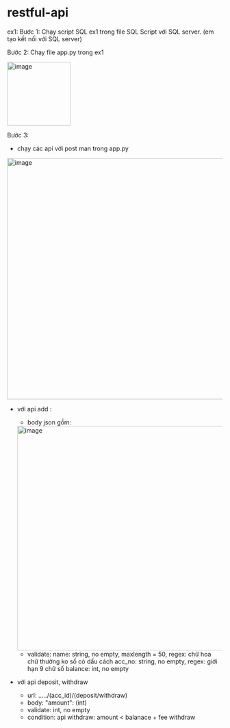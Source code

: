 # restful-api
ex1:
Bước 1: Chạy script SQL ex1 trong file SQL Script với SQL server. (em tạo kết nối với SQL server)

Bước 2: Chạy file app.py trong ex1

<img width="148" alt="image" src="https://user-images.githubusercontent.com/89204878/164365830-e9ae8dc1-a5d0-494d-9b62-6e22ccca6d17.png">

Bước 3:
- chạy các api với post man trong app.py 

<img width="562" alt="image" src="https://user-images.githubusercontent.com/89204878/164366038-838bf344-2395-46cc-82b6-cc1edae072f5.png">

- với api add :
  + body json gồm:
  
  <img width="523" alt="image" src="https://user-images.githubusercontent.com/89204878/164366764-1d219ede-681c-4d52-a6aa-3f2a931f5ab6.png">
  
  + validate: name: string, no empty, maxlength = 50, regex: chữ hoa chữ thường ko số có dấu cách
              acc_no: string, no empty, regex:  giới hạn 9 chữ số
              balance: int, no empty
 
 - với api deposit, withdraw 
   + url: ...../(acc_id)/(deposit/withdraw)
   + body: "amount": (int)
   + validate: int, no empty
   + condition: api withdraw: amount < balanace + fee withdraw
   
   
